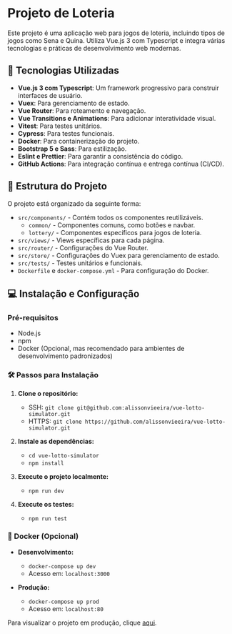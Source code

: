 # Projeto de Loteria

Este projeto é uma aplicação web para jogos de loteria, incluindo tipos de jogos como Sena e Quina. Utiliza Vue.js 3 com Typescript e integra várias tecnologias e práticas de desenvolvimento web modernas.

## 🚀 Tecnologias Utilizadas

- **Vue.js 3 com Typescript**: Um framework progressivo para construir interfaces de usuário.
- **Vuex**: Para gerenciamento de estado.
- **Vue Router**: Para roteamento e navegação.
- **Vue Transitions e Animations**: Para adicionar interatividade visual.
- **Vitest**: Para testes unitários.
- **Cypress**: Para testes funcionais.
- **Docker**: Para containerização do projeto.
- **Bootstrap 5 e Sass**: Para estilização.
- **Eslint e Prettier**: Para garantir a consistência do código.
- **GitHub Actions**: Para integração contínua e entrega contínua (CI/CD).

## 📁 Estrutura do Projeto

O projeto está organizado da seguinte forma:

- `src/components/` - Contém todos os componentes reutilizáveis.
  - `common/` - Componentes comuns, como botões e navbar.
  - `lottery/` - Componentes específicos para jogos de loteria.
- `src/views/` - Views específicas para cada página.
- `src/router/` - Configurações do Vue Router.
- `src/store/` - Configurações do Vuex para gerenciamento de estado.
- `src/tests/` - Testes unitários e funcionais.
- `Dockerfile` e `docker-compose.yml` - Para configuração do Docker.

## 💻 Instalação e Configuração

### Pré-requisitos

- Node.js
- npm
- Docker (Opcional, mas recomendado para ambientes de desenvolvimento padronizados)

### 🛠️ Passos para Instalação

1. **Clone o repositório:**
   - SSH: `git clone git@github.com:alissonvieeira/vue-lotto-simulator.git`
   - HTTPS: `git clone https://github.com/alissonvieeira/vue-lotto-simulator.git`

2. **Instale as dependências:**
   - `cd vue-lotto-simulator`
   - `npm install`

3. **Execute o projeto localmente:**
   - `npm run dev`

3. **Execute os testes:**
   - `npm run test`

### 🐳 Docker (Opcional)

- **Desenvolvimento:**
  - `docker-compose up dev`
  - Acesso em: `localhost:3000`

- **Produção:**
  - `docker-compose up prod`
  - Acesso em: `localhost:80`

Para visualizar o projeto em produção, clique [aqui](https://vue-lotto-simulator.netlify.app/).